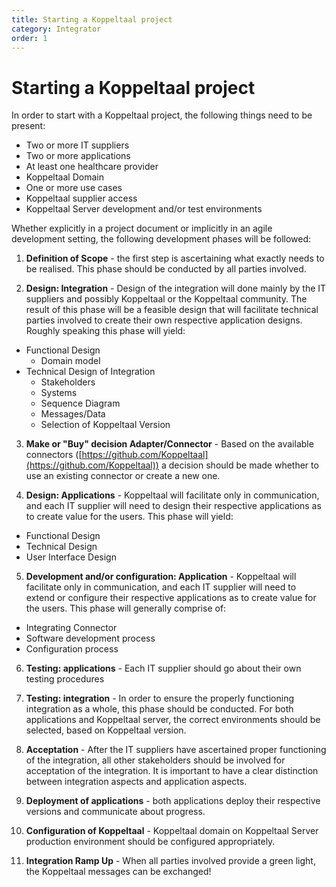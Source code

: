 ```yaml
---
title: Starting a Koppeltaal project
category: Integrator
order: 1
---
```

# Starting a Koppeltaal project

In order to start with a Koppeltaal project, the following things need to be present:

* Two or more IT suppliers
* Two or more applications
* At least one healthcare provider
* Koppeltaal Domain
* One or more use cases
* Koppeltaal supplier access
* Koppeltaal Server development and/or test environments

Whether explicitly in a project document or implicitly in an agile development setting, the following development phases will be followed:

1. **Definition of Scope** - the first step is ascertaining what exactly needs to be realised. This phase should be conducted by all parties involved.

2. **Design: Integration** - Design of the integration will done mainly by the IT suppliers and possibly Koppeltaal or the Koppeltaal community. The result of this phase will be a feasible design that will facilitate technical parties involved to create their own respective application designs. Roughly speaking this phase will yield:
* Functional Design
  * Domain model
* Technical Design of Integration
  * Stakeholders
  * Systems
  * Sequence Diagram
  * Messages/Data
  * Selection of Koppeltaal Version

3. **Make or "Buy" decision Adapter/Connector** - Based on the available connectors ([https://github.com/Koppeltaal](https://github.com/Koppeltaal)) a decision should be made whether to use an existing connector or create a new one.

4. **Design: Applications** - Koppeltaal will facilitate only in communication, and each IT supplier will need to design their respective applications as to create value for the users. This phase will yield:
* Functional Design
* Technical Design
* User Interface Design


5. **Development and/or configuration: Application** - Koppeltaal will facilitate only in communication, and each IT supplier will need to extend or configure their respective applications as to create value for the users. This phase will generally comprise of:
* Integrating Connector
* Software development process
* Configuration process

6. **Testing: applications** - Each IT supplier should go about their own testing procedures

7. **Testing: integration** - In order to ensure the properly functioning integration as a whole, this phase should be conducted. For both applications and Koppeltaal server, the correct environments should be selected, based on Koppeltaal version.

8. **Acceptation** - After the IT suppliers have ascertained proper functioning of the integration, all other stakeholders should be involved for acceptation of the integration. It is important to have a clear distinction between integration aspects and application aspects.

9. **Deployment of applications** - both applications deploy their respective versions and communicate about progress.

10. **Configuration of Koppeltaal** - Koppeltaal domain on Koppeltaal Server production environment should be configured appropriately.

11. **Integration Ramp Up** - When all parties involved provide a green light, the Koppeltaal messages can be exchanged!
